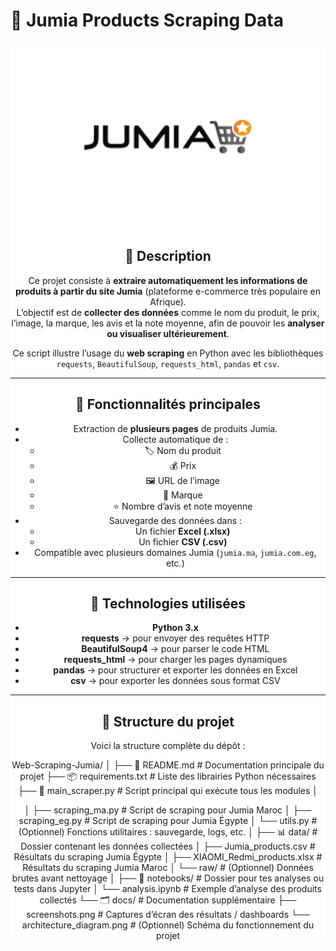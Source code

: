# 🛒 Jumia Products Scraping Data

<div style="width:100%;text-align: center; background-color:white;"> <img align=middle src="https://github.com/Abdulrahmankhaled11/jumia-scraping/blob/main/photo.png" width="700px" height="300px">
  
## 📘 Description

Ce projet consiste à **extraire automatiquement les informations de produits à partir du site Jumia** (plateforme e-commerce très populaire en Afrique).  
L’objectif est de **collecter des données** comme le nom du produit, le prix, l’image, la marque, les avis et la note moyenne, afin de pouvoir les **analyser ou visualiser ultérieurement**.

Ce script illustre l’usage du **web scraping** en Python avec les bibliothèques `requests`, `BeautifulSoup`, `requests_html`, `pandas` et `csv`.

---

## 🚀 Fonctionnalités principales

- Extraction de **plusieurs pages** de produits Jumia.  
- Collecte automatique de :
  - 🏷️ Nom du produit  
  - 💰 Prix  
  - 🖼️ URL de l’image  
  - 🏢 Marque  
  - ⭐ Nombre d’avis et note moyenne  
- Sauvegarde des données dans :
  - Un fichier **Excel (.xlsx)**  
  - Un fichier **CSV (.csv)**  
- Compatible avec plusieurs domaines Jumia (`jumia.ma`, `jumia.com.eg`, etc.)

---

## 🧠 Technologies utilisées

- **Python 3.x**
- **requests** → pour envoyer des requêtes HTTP  
- **BeautifulSoup4** → pour parser le code HTML  
- **requests_html** → pour charger les pages dynamiques  
- **pandas** → pour structurer et exporter les données en Excel  
- **csv** → pour exporter les données sous format CSV  

---

## 📂 Structure du projet
Voici la structure complète du dépôt :

Web-Scraping-Jumia/
│
├── 📜 README.md # Documentation principale du projet
├── 📦 requirements.txt # Liste des librairies Python nécessaires
├── 📜 main_scraper.py # Script principal qui exécute tous les modules
│

│ ├── scraping_ma.py # Script de scraping pour Jumia Maroc
│ ├── scraping_eg.py # Script de scraping pour Jumia Égypte
│ └── utils.py # (Optionnel) Fonctions utilitaires : sauvegarde, logs, etc.
│
├── 📊 data/ # Dossier contenant les données collectées
│ ├── Jumia_products.csv # Résultats du scraping Jumia Égypte
│ ├── XIAOMI_Redmi_products.xlsx # Résultats du scraping Jumia Maroc
│ └── raw/ # (Optionnel) Données brutes avant nettoyage
│
├── 🧪 notebooks/ # Dossier pour tes analyses ou tests dans Jupyter
│ └── analysis.ipynb # Exemple d’analyse des produits collectés
└── 🗂️ docs/ # Documentation supplémentaire
├── screenshots.png # Captures d’écran des résultats / dashboards
└── architecture_diagram.png # (Optionnel) Schéma du fonctionnement du projet

